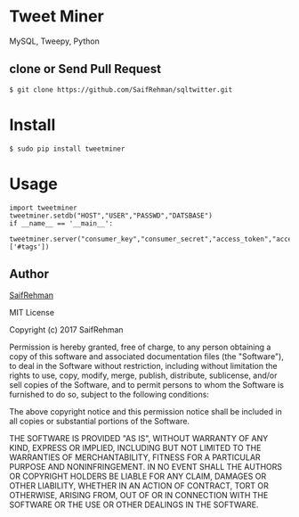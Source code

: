 # Tweet Miner
MySQL, Tweepy, Python

## clone or Send Pull Request
```terminal
$ git clone https://github.com/SaifRehman/sqltwitter.git
```

# Install
```terminal
$ sudo pip install tweetminer
```
# Usage
```terminal
import tweetminer
tweetminer.setdb("HOST","USER","PASSWD","DATSBASE")
if __name__ == '__main__':
    tweetminer.server("consumer_key","consumer_secret","access_token","access_token_secret",['#tags'])
```
## Author
[SaifRehman](SaifRehman.github.io)

MIT License

Copyright (c) 2017 SaifRehman

Permission is hereby granted, free of charge, to any person obtaining a copy
of this software and associated documentation files (the "Software"), to deal
in the Software without restriction, including without limitation the rights
to use, copy, modify, merge, publish, distribute, sublicense, and/or sell
copies of the Software, and to permit persons to whom the Software is
furnished to do so, subject to the following conditions:

The above copyright notice and this permission notice shall be included in all
copies or substantial portions of the Software.

THE SOFTWARE IS PROVIDED "AS IS", WITHOUT WARRANTY OF ANY KIND, EXPRESS OR
IMPLIED, INCLUDING BUT NOT LIMITED TO THE WARRANTIES OF MERCHANTABILITY,
FITNESS FOR A PARTICULAR PURPOSE AND NONINFRINGEMENT. IN NO EVENT SHALL THE
AUTHORS OR COPYRIGHT HOLDERS BE LIABLE FOR ANY CLAIM, DAMAGES OR OTHER
LIABILITY, WHETHER IN AN ACTION OF CONTRACT, TORT OR OTHERWISE, ARISING FROM,
OUT OF OR IN CONNECTION WITH THE SOFTWARE OR THE USE OR OTHER DEALINGS IN THE
SOFTWARE.
```
